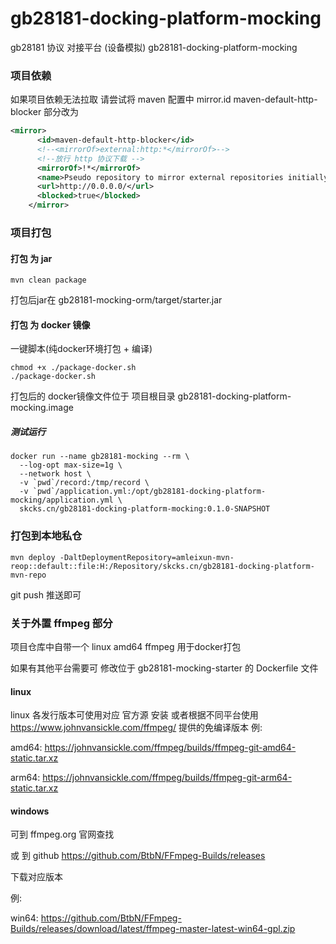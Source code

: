 # gb28181-docking-platform-mocking

gb28181 协议 对接平台 (设备模拟)
gb28181-docking-platform-mocking

### 项目依赖
如果项目依赖无法拉取 请尝试将 maven 配置中
mirror.id maven-default-http-blocker 部分改为
```xml
<mirror>
      <id>maven-default-http-blocker</id>
      <!--<mirrorOf>external:http:*</mirrorOf>-->
      <!--放行 http 协议下载 -->
      <mirrorOf>!*</mirrorOf>
      <name>Pseudo repository to mirror external repositories initially using HTTP.</name>
      <url>http://0.0.0.0/</url>
      <blocked>true</blocked>
    </mirror>
```
### 项目打包
#### 打包 为 jar
```shell
mvn clean package
```
打包后jar在 gb28181-mocking-orm/target/starter.jar

#### 打包 为 docker 镜像
一键脚本(纯docker环境打包 + 编译)
```
chmod +x ./package-docker.sh
./package-docker.sh
```
打包后的 docker镜像文件位于 项目根目录 gb28181-docking-platform-mocking.image

##### 测试运行
```shell
docker run --name gb28181-mocking --rm \
  --log-opt max-size=1g \
  --network host \
  -v `pwd`/record:/tmp/record \
  -v `pwd`/application.yml:/opt/gb28181-docking-platform-mocking/application.yml \
  skcks.cn/gb28181-docking-platform-mocking:0.1.0-SNAPSHOT
```

### 打包到本地私仓
```shell
mvn deploy -DaltDeploymentRepository=amleixun-mvn-reop::default::file:H:/Repository/skcks.cn/gb28181-docking-platform-mvn-repo
```
git push 推送即可

### 关于外置 ffmpeg 部分
项目仓库中自带一个 linux amd64 ffmpeg 用于docker打包

如果有其他平台需要可 修改位于 gb28181-mocking-starter 的 Dockerfile 文件

#### linux
linux 各发行版本可使用对应 官方源 安装
或者根据不同平台使用 https://www.johnvansickle.com/ffmpeg/ 提供的免编译版本
例:

amd64: https://johnvansickle.com/ffmpeg/builds/ffmpeg-git-amd64-static.tar.xz

arm64: https://johnvansickle.com/ffmpeg/builds/ffmpeg-git-arm64-static.tar.xz

#### windows
可到 ffmpeg.org 官网查找

或 到 github https://github.com/BtbN/FFmpeg-Builds/releases

下载对应版本

例:

win64: https://github.com/BtbN/FFmpeg-Builds/releases/download/latest/ffmpeg-master-latest-win64-gpl.zip

